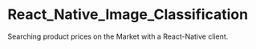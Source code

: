 # React_Native_Image_Classification
 Searching product prices on the Market with a React-Native client.
